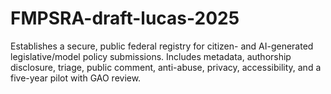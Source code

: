 # FMPSRA-draft-lucas-2025
Establishes a secure, public federal registry for citizen- and AI-generated legislative/model policy submissions. Includes metadata, authorship disclosure, triage, public comment, anti-abuse, privacy, accessibility, and a five-year pilot with GAO review.
